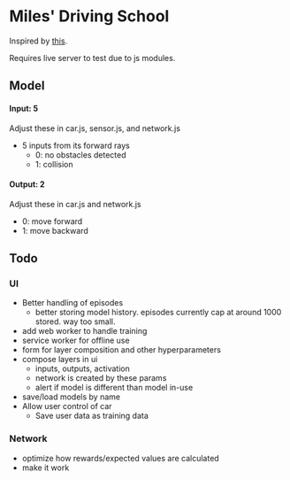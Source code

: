 # Miles' Driving School
 
Inspired by [this](https://www.youtube.com/watch?v=Rs_rAxEsAvI).

Requires live server to test due to js modules.

## Model

#### Input: 5
Adjust these in car.js, sensor.js, and network.js
* 5 inputs from its forward rays
  * 0: no obstacles detected
  * 1: collision

#### Output: 2
Adjust these in car.js and network.js
* 0: move forward
* 1: move backward

## Todo
### UI
* Better handling of episodes
  * better storing model history. episodes currently cap at around 1000 stored. way too small. 
* add web worker to handle training
* service worker for offline use
* form for layer composition and other hyperparameters
* compose layers in ui 
  * inputs, outputs, activation 
  * network is created by these params
  * alert if model is different than model in-use
* save/load models by name
* Allow user control of car
  * Save user data as training data

### Network
* optimize how rewards/expected values are calculated
* make it work
